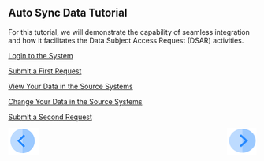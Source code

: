 ## Auto Sync Data Tutorial

For this tutorial, we will demonstrate the capability of seamless integration and how it facilitates the Data Subject Access Request (DSAR) activities. 


[Login to the System](/articles/demo_project/DPM_Demo_Project/05_Masking/03_03_Masking_Login.md)

[Submit a First Request](/articles/demo_project/DPM_Demo_Project/05_Masking/03_04_Masking_Submit_a_Request_to_Mask.md)

[View Your Data in the Source Systems](/articles/demo_project/DPM_Demo_Project/05_Masking/03_05_Masking_Ensure_Marked_Complete.md)

[Change Your Data in the Source Systems](/articles/demo_project/DPM_Demo_Project/05_Masking/03_06_Masking_Review_Your_Data.md)

[Submit a Second Request](/articles/demo_project/DPM_Demo_Project/05_Masking/03_06_Masking_Review_Your_Data.md)



[![Previous](/articles/demo_project/DPM_Demo_Project/images/Previous.png)]( /articles/demo_project/DPM_Demo_Project/05_Masking/02_Masking_Data_Introduction.md)[<img align="right" width="60" height="54" src="/articles/demo_project/DPM_Demo_Project/images/Next.png">](/articles/demo_project/DPM_Demo_Project/05_Masking/03_02_Masking_Preview_Your_Data.md)